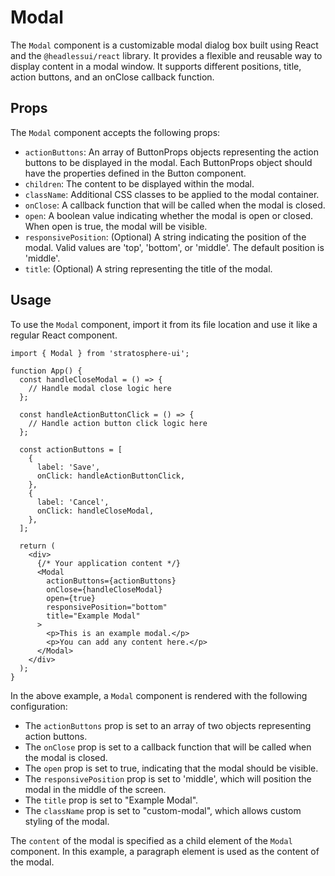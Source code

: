 # Modal

The `Modal` component is a customizable modal dialog box built using React and the `@headlessui/react` library. It provides a flexible and reusable way to display content in a modal window. It supports different positions, title, action buttons, and an onClose callback function.

## Props

The `Modal` component accepts the following props:

- `actionButtons`: An array of ButtonProps objects representing the action buttons to be displayed in the modal. Each ButtonProps object should have the properties defined in the Button component.
- `children`: The content to be displayed within the modal.
- `className`: Additional CSS classes to be applied to the modal container.
- `onClose`: A callback function that will be called when the modal is closed.
- `open`: A boolean value indicating whether the modal is open or closed. When open is true, the modal will be visible.
- `responsivePosition`: (Optional) A string indicating the position of the modal. Valid values are 'top', 'bottom', or 'middle'. The default position is 'middle'.
- `title`: (Optional) A string representing the title of the modal.

## Usage

To use the `Modal` component, import it from its file location and use it like a regular React component.

```tsx
import { Modal } from 'stratosphere-ui';

function App() {
  const handleCloseModal = () => {
    // Handle modal close logic here
  };

  const handleActionButtonClick = () => {
    // Handle action button click logic here
  };

  const actionButtons = [
    {
      label: 'Save',
      onClick: handleActionButtonClick,
    },
    {
      label: 'Cancel',
      onClick: handleCloseModal,
    },
  ];

  return (
    <div>
      {/* Your application content */}
      <Modal
        actionButtons={actionButtons}
        onClose={handleCloseModal}
        open={true}
        responsivePosition="bottom"
        title="Example Modal"
      >
        <p>This is an example modal.</p>
        <p>You can add any content here.</p>
      </Modal>
    </div>
  );
}
```

In the above example, a `Modal` component is rendered with the following configuration:

- The `actionButtons` prop is set to an array of two objects representing action buttons.
- The `onClose` prop is set to a callback function that will be called when the modal is closed.
- The `open` prop is set to true, indicating that the modal should be visible.
- The `responsivePosition` prop is set to 'middle', which will position the modal in the middle of the screen.
- The `title` prop is set to "Example Modal".
- The `className` prop is set to "custom-modal", which allows custom styling of the modal.

The `content` of the modal is specified as a child element of the `Modal` component. In this example, a paragraph element is used as the content of the modal.
